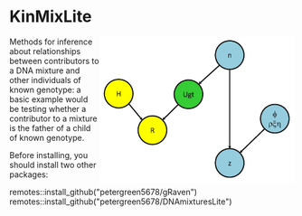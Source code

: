 # KinMixLite
<img align="right" height="260" src="https://github.com/petergreen5678/images/blob/master/relationshipdag.jpg">
Methods for inference about relationships between contributors to a DNA mixture and 
  other individuals of known genotype: a basic example would be testing whether a contributor to 
  a mixture is the father of a child of known genotype. 

Before installing, you should install two other packages:

remotes::install_github("petergreen5678/gRaven")
remotes::install_github("petergreen5678/DNAmixturesLite")
